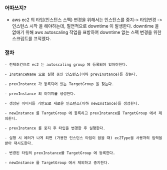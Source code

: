 ### 어따쓰지?
- aws ec2 의 타입(인스턴스 스펙) 변경을 위해서는 인스턴스를 중지-> 타입변경 -> 인스턴스 시작 을 해야하는데, 필연적으로 downtime 이 발생한다. downtime 을 없애기 위해 aws autoscaling 작업을 표방하여 downtime 없는 스펙 변경을 위한 스크립트를 끄적였다.

### 절차 

    - 전제조건으로 ec2 는 autoscaling group 에 등록되어 있어야한다.
    
    - InstanceName 으로 실행 중인 인스턴스(이하 prevInstance)를 찾는다.

    - prevInstance 가 등록되어 있는 TargetGroup 을 찾는다.

    - prevInstance 의 이미지를 생성한다.

    - 생성된 이미지를 기반으로 새로운 인스턴스(이하 newInstance)를 생성한다.

    - newInstance 를 TargetGroup 에 등록하고 prevInstance를 TargetGroup 에서 제외한다.

    - prevInstance 를 중지 후 타입을 변경한 후 실행한다.

    - 실행 시 에러가 나게 되면 (가용한 인스턴스 타입이 없을 때) ec2Type을 사용자의 입력을 받아 재시도한다.

    - 변경된 타입의 prevInstance를 TargetGroup 에 등록한다.

    - newInstance 를 TargetGroup 에서 제외하고 중지한다.
    
